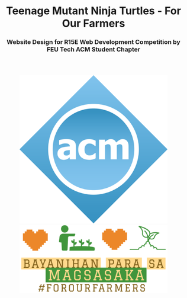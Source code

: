 <h1 align = "center">
    Teenage Mutant Ninja Turtles - For Our Farmers
</h1>
<h3 align = "center">
    Website Design for R15E Web Development Competition by FEU Tech ACM Student Chapter<br>
    <a href = "https://github.com/karumadesu/TMNT_R15E-Website">
        <br><br><br>
        <img src="https://github.com/karumadesu/TMNT_R15E-Website/blob/main/assets/images/logos/ACM-Logo.png" width = "400px">
        <img src="https://github.com/karumadesu/TMNT_R15E-Website/blob/main/assets/images/logos/FOF-Logo.png" width = "400px">
    </a>
</h3>
